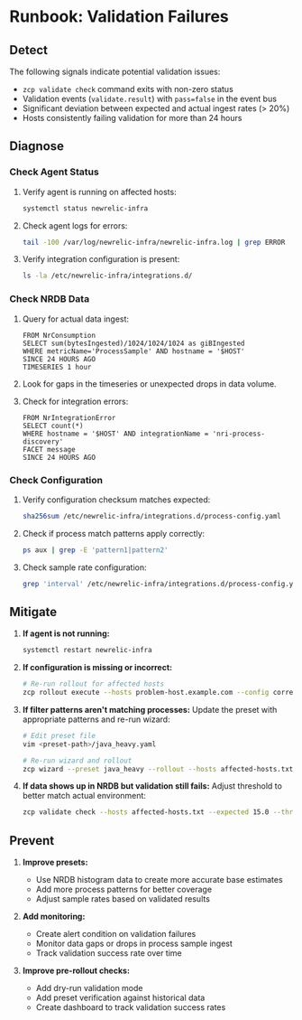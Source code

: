 # Runbook: Validation Failures

## Detect

The following signals indicate potential validation issues:

- `zcp validate check` command exits with non-zero status
- Validation events (`validate.result`) with `pass=false` in the event bus
- Significant deviation between expected and actual ingest rates (> 20%)
- Hosts consistently failing validation for more than 24 hours

## Diagnose

### Check Agent Status

1. Verify agent is running on affected hosts:
   ```bash
   systemctl status newrelic-infra
   ```

2. Check agent logs for errors:
   ```bash
   tail -100 /var/log/newrelic-infra/newrelic-infra.log | grep ERROR
   ```

3. Verify integration configuration is present:
   ```bash
   ls -la /etc/newrelic-infra/integrations.d/
   ```

### Check NRDB Data

1. Query for actual data ingest:
   ```
   FROM NrConsumption 
   SELECT sum(bytesIngested)/1024/1024/1024 as giBIngested 
   WHERE metricName='ProcessSample' AND hostname = '$HOST'
   SINCE 24 HOURS AGO
   TIMESERIES 1 hour
   ```

2. Look for gaps in the timeseries or unexpected drops in data volume.

3. Check for integration errors:
   ```
   FROM NrIntegrationError 
   SELECT count(*) 
   WHERE hostname = '$HOST' AND integrationName = 'nri-process-discovery'
   FACET message
   SINCE 24 HOURS AGO
   ```

### Check Configuration

1. Verify configuration checksum matches expected:
   ```bash
   sha256sum /etc/newrelic-infra/integrations.d/process-config.yaml
   ```

2. Check if process match patterns apply correctly:
   ```bash
   ps aux | grep -E 'pattern1|pattern2'
   ```

3. Check sample rate configuration:
   ```bash
   grep 'interval' /etc/newrelic-infra/integrations.d/process-config.yaml
   ```

## Mitigate

1. **If agent is not running:**
   ```bash
   systemctl restart newrelic-infra
   ```

2. **If configuration is missing or incorrect:**
   ```bash
   # Re-run rollout for affected hosts
   zcp rollout execute --hosts problem-host.example.com --config correct-config.yaml
   ```

3. **If filter patterns aren't matching processes:**
   Update the preset with appropriate patterns and re-run wizard:
   ```bash
   # Edit preset file
   vim <preset-path>/java_heavy.yaml
   
   # Re-run wizard and rollout
   zcp wizard --preset java_heavy --rollout --hosts affected-hosts.txt
   ```

4. **If data shows up in NRDB but validation still fails:**
   Adjust threshold to better match actual environment:
   ```bash
   zcp validate check --hosts affected-hosts.txt --expected 15.0 --threshold 0.25
   ```

## Prevent

1. **Improve presets:**
   - Use NRDB histogram data to create more accurate base estimates
   - Add more process patterns for better coverage
   - Adjust sample rates based on validated results

2. **Add monitoring:**
   - Create alert condition on validation failures
   - Monitor data gaps or drops in process sample ingest
   - Track validation success rate over time

3. **Improve pre-rollout checks:**
   - Add dry-run validation mode
   - Add preset verification against historical data
   - Create dashboard to track validation success rates
